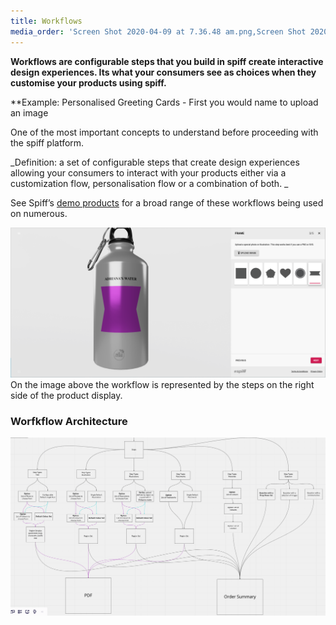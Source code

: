 ```yaml
---
title: Workflows
media_order: 'Screen Shot 2020-04-09 at 7.36.48 am.png,Screen Shot 2020-04-09 at 10.31.38 am.png'
---
```


**Workflows are configurable steps that you build in spiff create interactive design experiences. Its what your consumers see as choices when they customise your products using spiff.**  

**Example: Personalised Greeting Cards - First you would name to upload an image

One of the most important concepts to understand before proceeding with the spiff platform. 

_Definition: a set of configurable steps that create design experiences allowing your consumers to interact with your products either via a customization flow, personalisation flow or a combination of both. _

See Spiff’s [demo products](https://demo.spiff.com.au?target=_blank) for a broad range of these workflows being used on numerous.

![](Screen%20Shot%202020-04-09%20at%207.36.48%20am.png)
On the image above the workflow is represented by the steps on the right side of the product display. 

### Worfkflow Architecture 
![](Screen%20Shot%202020-04-09%20at%2010.31.38%20am.png)

